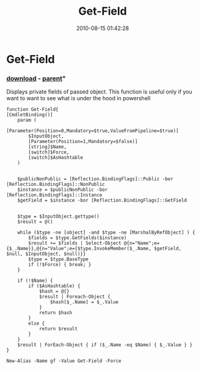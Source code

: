 ﻿---
pid:            2067
parent:         2064
children:       
poster:         Andrew Savinykh
title:          Get-Field
date:           2010-08-15 01:42:28
format:         posh
---

# Get-Field

### [download](2067.ps1) - [parent](2064.md)"

Displays private fields of passed object. This function is useful only if you want to want to see what is under the hood in powershell

```posh
function Get-Field{
[CmdletBinding()]
	param ( 
		[Parameter(Position=0,Mandatory=$true,ValueFromPipeline=$true)]
		$InputObject,
		[Parameter(Position=1,Mandatory=$false)]
		[string]$Name,
		[switch]$Force,
		[switch]$AsHashtable
	)
	
	
	$publicNonPublic = [Reflection.BindingFlags]::Public -bor [Reflection.BindingFlags]::NonPublic
	$instance = $publicNonPublic -bor [Reflection.BindingFlags]::Instance
	$getField = $instance -bor [Reflection.BindingFlags]::GetField
	
	
	$type = $InputObject.gettype()
	$result = @()
	
	while ($type -ne [object] -and $type -ne [MarshalByRefObject] ) {
		$fields = $type.GetFields($instance)
		$result += $fields | Select-Object @{n="Name";e={$_.Name}},@{n="Value";e={$type.InvokeMember($_.Name, $getField, $null, $InputObject, $null)}}
		$type = $type.BaseType
		if (!$Force) { break; }
	}
	
	if (!$Name) { 
		if ($AsHashtable) {
			$hash = @{}
			$result | Foreach-Object {
				$hash[$_.Name] = $_.Value
			}
			return $hash
		}
		else {
			return $result
		}
	}
	$result | ForEach-Object { if ($_.Name -eq $Name) { $_.Value } }
}

New-Alias -Name gf -Value Get-Field -Force

```
